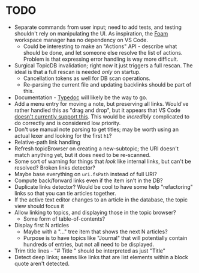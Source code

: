 # TODO

- Separate commands from user input; need to add tests, and testing shouldn't rely on manipulating
  the UI. As inspiration, the [Foam](https://github.com/foambubble/foam-workspace-manager) workspace
  manager has no dependency on VS Code.
  - Could be interesting to make an "Actions" API - describe what should be done, and let someone
    else resolve the list of actions. Problem is that expressing error handling is way more
    difficult.
- Surgical TopicDB invalidation; right now it just triggers a full rescan. The ideal is that a full rescan is needed *only* on startup.
  - Cancellation tokens as well for DB scan operations.
  - Re-parsing the current file and updating backlinks should be part of this.
- Documentation - [Typedoc](http://typedoc.org/) will likely be the way to go.
- Add a menu entry for moving a note, but preserving all links. Would've rather handled this as
  "drag and drop", but it appears that VS Code
  [doesn't currently support this](https://github.com/Microsoft/vscode/issues/32592). This would be
  _incredibly_ complicated to do correctly and is considered low priority.
- Don't use manual note parsing to get titles; may be worth using an actual lexer and looking for
  the first `h1`?
- Relative-path link handling
- Refresh topicBrowser on creating a new-subtopic; the URI doesn't match anything yet, but it does need to be re-scanned.
- Some sort of warning for things that *look* like internal links, but can't be resolved? Broken links detector?
- Maybe base everything on `uri.fsPath` instead of full URI?
- Compute back/forward links even if the item isn't in the DB?
- Duplicate links detector? Would be cool to have some help "refactoring" links so that you can tie articles together.
- If the active text editor changes to an article in the database, the topic view should focus it
- Allow linking to topics, and displaying those in the topic browser?
  - Some form of table-of-contents?
- Display first N articles
  - Maybe with a "..." tree item that shows the next N articles?
  - Purpose is to have topics like "Journal" that will potentially contain hundreds of entries, but not all need to be displayed.
- Trim title lines - "# Title " should be interpreted as just "Title"
- Detect deep links; seems like links that are list elements within a block quote aren't detected.
